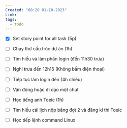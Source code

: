 ```yaml
---
Created: "08:20 01-10-2023"
Link: 
tags:
  - todo
---
```


- [x] Set story point for all task (5p)
- [ ] Chạy thử cấu trúc dự án (1h)
- [ ] Tìm hiểu và làm phần login (đến 11h30 trưa)
- [ ] Nghỉ trưa đến 12h15 (Không bấm điện thoại)
- [ ] Tiếp tục làm login đến (4h chiều)
- [ ] Vận động hoặc đi dạo một chút
- [ ] Học tiếng anh Toeic (1h)
- [ ] Tìm hiểu cái lịch nộp bằng đợt 2 và đăng kí thi Toeic
- [ ] Học tiếp lệnh command Linux




